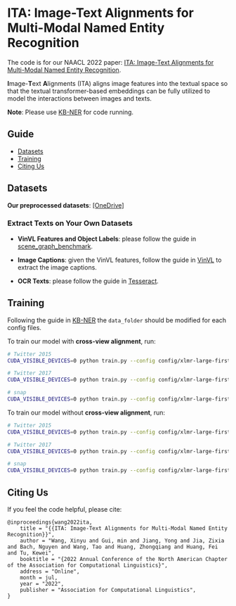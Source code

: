 # ITA: Image-Text Alignments for Multi-Modal Named Entity Recognition

The code is for our NAACL 2022 paper: [ITA: Image-Text Alignments for Multi-Modal Named Entity Recognition](https://arxiv.org/pdf/2112.06482.pdf).

**I**mage-**T**ext **A**lignments (ITA) aligns image features into the textual space so that the textual transformer-based embeddings can be fully utilized to model the interactions between images and texts.

**Note**: Please use [KB-NER](https://github.com/Alibaba-NLP/KB-NER) for code running.

## Guide

- [Datasets](#datasets)
- [Training](#training)
- [Citing Us](#Citing-Us)

## Datasets

**Our preprocessed datasets**: [[OneDrive]](https://1drv.ms/u/s!Am53YNAPSsodhPEnSbEMTnsmdsiceg?e=f55rbp)

### Extract Texts on Your Own Datasets

- **VinVL Features and Object Labels**: please follow the guide in [scene_graph_benchmark](https://github.com/microsoft/scene_graph_benchmark#vinvl-feature-extraction).

- **Image Captions**: given the VinVL features, follow the guide in [VinVL](https://github.com/microsoft/Oscar/blob/master/VinVL_MODEL_ZOO.md) to extract the image captions. 

- **OCR Texts**: please follow the guide in [Tesseract](https://github.com/tesseract-ocr/tesseract).

## Training

Following the guide in [KB-NER](https://github.com/Alibaba-NLP/KB-NER#testing) the `data_folder` should be modified for each config files.

To train our model with **cross-view alignment**, run:
```bash
# Twitter 2015
CUDA_VISIBLE_DEVICES=0 python train.py --config config/xlmr-large-first_10epoch_1batch_4accumulate_0.000005lr_10000lrrate_en_monolingual_crf_fast_norelearn_sentbatch_sentloss_nodev_finetune_twitter15_doc_joint_multiview_posterior_4temperature_captionobj_classattr_vinvl_ocr_ner24.yaml
```
```bash
# Twitter 2017
CUDA_VISIBLE_DEVICES=0 python train.py --config config/xlmr-large-first_10epoch_1batch_4accumulate_0.000005lr_10000lrrate_en_monolingual_crf_fast_norelearn_sentbatch_sentloss_nodev_finetune_twitter17_doc_joint_multiview_posterior_2temperature_captionobj_classattr_vinvl_ocr_ner23.yaml
```
```bash
# snap
CUDA_VISIBLE_DEVICES=0 python train.py --config config/xlmr-large-first_10epoch_1batch_4accumulate_0.000005lr_10000lrrate_en_monolingual_crf_fast_norelearn_sentbatch_sentloss_nodev_finetune_snap_doc_joint_multiview_posterior_4temperature_captionobj_classattr_vinvl_ocr_ner24.yaml
```



To train our model without **cross-view alignment**, run:
```bash
# Twitter 2015
CUDA_VISIBLE_DEVICES=0 python train.py --config config/xlmr-large-first_10epoch_1batch_4accumulate_0.000005lr_10000lrrate_en_monolingual_crf_fast_norelearn_sentbatch_sentloss_nodev_finetune_twitter15_doc_captionobj_classattr_vinvl_ocr_ner23.yaml
```
```bash
# Twitter 2017
CUDA_VISIBLE_DEVICES=0 python train.py --config config/xlmr-large-first_10epoch_1batch_4accumulate_0.000005lr_10000lrrate_en_monolingual_crf_fast_norelearn_sentbatch_sentloss_nodev_finetune_twitter17_doc_captionobj_classattr_vinvl_ocr_ner25.yaml
```
```bash
# snap
CUDA_VISIBLE_DEVICES=0 python train.py --config config/xlmr-large-first_10epoch_1batch_4accumulate_0.000005lr_10000lrrate_en_monolingual_crf_fast_norelearn_sentbatch_sentloss_nodev_finetune_snap_doc_captionobj_classattr_vinvl_ocr_ner25.yaml
```


## Citing Us
If you feel the code helpful, please cite:
```
@inproceedings{wang2022ita,
    title = "{{ITA: Image-Text Alignments for Multi-Modal Named Entity Recognition}}",
    author = "Wang, Xinyu and Gui, min and Jiang, Yong and Jia, Zixia and Bach, Nguyen and Wang, Tao and Huang, Zhongqiang and Huang, Fei and Tu, Kewei",
    booktitle = "{2022 Annual Conference of the North American Chapter of the Association for Computational Linguistics}",
    address = "Online",
    month = jul,
    year = "2022",
    publisher = "Association for Computational Linguistics",
}
```
